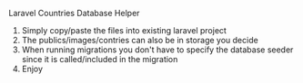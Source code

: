 Laravel Countries Database Helper

1. Simply copy/paste the files into existing laravel project
2. The publics/images/contries can also be in storage you decide
3. When running migrations you don't have to specify the database seeder since it is called/included in the migration
4. Enjoy